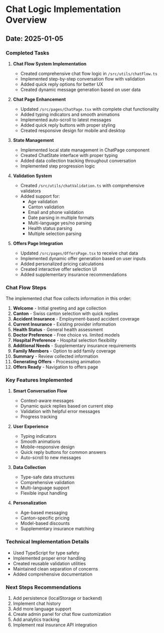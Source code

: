 # Chat Logic Implementation Overview

## Date: 2025-01-05

### Completed Tasks

1. **Chat Flow System Implementation**
   - Created comprehensive chat flow logic in `/src/utils/chatFlow.ts`
   - Implemented step-by-step conversation flow with validation
   - Added quick reply options for better UX
   - Created dynamic message generation based on user data

2. **Chat Page Enhancement**
   - Updated `/src/pages/ChatPage.tsx` with complete chat functionality
   - Added typing indicators and smooth animations
   - Implemented auto-scroll to latest messages
   - Added quick reply buttons with proper styling
   - Created responsive design for mobile and desktop

3. **State Management**
   - Implemented local state management in ChatPage component
   - Created ChatState interface with proper typing
   - Added data collection tracking throughout conversation
   - Implemented step progression logic

4. **Validation System**
   - Created `/src/utils/chatValidation.ts` with comprehensive validators
   - Added support for:
     - Age validation
     - Canton validation
     - Email and phone validation
     - Date parsing in multiple formats
     - Multi-language yes/no parsing
     - Health status parsing
     - Multiple selection parsing

5. **Offers Page Integration**
   - Updated `/src/pages/OffersPage.tsx` to receive chat data
   - Implemented dynamic offer generation based on user inputs
   - Added personalized pricing calculations
   - Created interactive offer selection UI
   - Added supplementary insurance recommendations

### Chat Flow Steps

The implemented chat flow collects information in this order:

1. **Welcome** - Initial greeting and age collection
2. **Canton** - Swiss canton selection with quick replies
3. **Accident Insurance** - Employment-based accident coverage
4. **Current Insurance** - Existing provider information
5. **Health Status** - General health assessment
6. **Doctor Preference** - Free choice vs. limited models
7. **Hospital Preference** - Hospital selection flexibility
8. **Additional Needs** - Supplementary insurance requirements
9. **Family Members** - Option to add family coverage
10. **Summary** - Review collected information
11. **Generating Offers** - Processing animation
12. **Offers Ready** - Navigation to offers page

### Key Features Implemented

1. **Smart Conversation Flow**
   - Context-aware messages
   - Dynamic quick replies based on current step
   - Validation with helpful error messages
   - Progress tracking

2. **User Experience**
   - Typing indicators
   - Smooth animations
   - Mobile-responsive design
   - Quick reply buttons for common answers
   - Auto-scroll to new messages

3. **Data Collection**
   - Type-safe data structures
   - Comprehensive validation
   - Multi-language support
   - Flexible input handling

4. **Personalization**
   - Age-based messaging
   - Canton-specific pricing
   - Model-based discounts
   - Supplementary insurance matching

### Technical Implementation Details

- Used TypeScript for type safety
- Implemented proper error handling
- Created reusable validation utilities
- Maintained clean separation of concerns
- Added comprehensive documentation

### Next Steps Recommendations

1. Add persistence (localStorage or backend)
2. Implement chat history
3. Add more language support
4. Create admin panel for chat flow customization
5. Add analytics tracking
6. Implement real insurance API integration